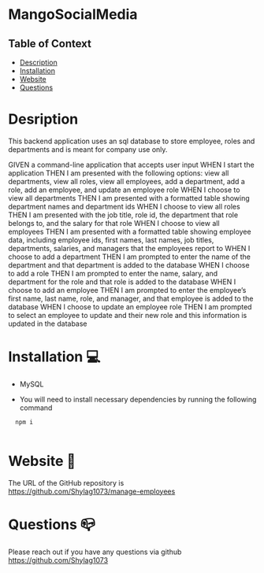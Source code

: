# MangoSocialMedia


## Table of Context 

* [Description](#description)
* [Installation](#installation)
* [Website](#website)
* [Questions](#questions)


# Desription 
 This backend application uses an sql database to store employee, roles and departments and is meant for company use only.

GIVEN a command-line application that accepts user input
WHEN I start the application
THEN I am presented with the following options: view all departments, view all roles, view all employees, add a department, add a role, add an employee, and update an employee role
WHEN I choose to view all departments
THEN I am presented with a formatted table showing department names and department ids
WHEN I choose to view all roles
THEN I am presented with the job title, role id, the department that role belongs to, and the salary for that role
WHEN I choose to view all employees
THEN I am presented with a formatted table showing employee data, including employee ids, first names, last names, job titles, departments, salaries, and managers that the employees report to
WHEN I choose to add a department
THEN I am prompted to enter the name of the department and that department is added to the database
WHEN I choose to add a role
THEN I am prompted to enter the name, salary, and department for the role and that role is added to the database
WHEN I choose to add an employee
THEN I am prompted to enter the employee’s first name, last name, role, and manager, and that employee is added to the database
WHEN I choose to update an employee role
THEN I am prompted to select an employee to update and their new role and this information is updated in the database



# Installation 💻

- MySQL 

- You will need to install necessary dependencies by running the following command

```bash
  npm i
  
```
# Website 🐙 

The URL of the GitHub repository is https://github.com/Shylag1073/manage-employees

# Questions 📪 

Please reach out if you have any questions via github https://github.com/Shylag1073

